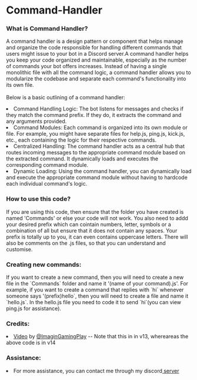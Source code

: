 <h1>Command-Handler</h1>

<h3>What is Command Handler?</h3>
<p>A command handler is a design pattern or component that helps manage and organize the code responsible for handling different commands that users might issue to your bot in a Discord server.A command handler helps you keep your code organized and maintainable, especially as the number of commands your bot offers increases. Instead of having a single monolithic file with all the command logic, a command handler allows you to modularize the codebase and separate each command's functionality into its own file.<br></br>Below is a basic outlining of a command handler:</p>
<li>Command Handling Logic: The bot listens for messages and checks if they match the command prefix. If they do, it  extracts the command and any arguments provided.</li>
<li>Command Modules: Each command is organized into its own module or file. For example, you might have separate files for help.js, ping.js, kick.js, etc., each containing the logic for their respective commands.</li>
<li>Centralized Handling: The command handler acts as a central hub that routes incoming messages to the appropriate command module based on the extracted command. It dynamically loads and executes the corresponding command module.</li>
<li>Dynamic Loading: Using the command handler, you can dynamically load and execute the appropriate command module without having to hardcode each individual command's logic.</li>

<h3>How to use this code?</h3>
<p>If you are using this code, then ensure that the folder you have created is named 'Commands' or else your code will not work. You also need to addd your desired prefix which can cointain numbers, letter, symbols or a combination of all but ensure that it does not contain any spaces. Your prefix is totally up to you, it can even contains uppercase letters. There will also be comments on the .js files, so that you can understand and customise. </p>

<h3>Creating new commands:</h3> 
<p>If you want to create a new command, then you will need to create a new file in the `Commands` folder and name it '(name of your command).js'. For example, if you want to create a command that replies with `hi` whenever someone says '(prefix)hello`, then you will need to create a file and name it `hello.js`. In the hello.js file you need to code it to send `hi`(you can view ping.js for assistance). </p>

<h3>Credits: </h3>
<li><a href = "https://youtu.be/1KVGyUemRy0">Video</a> by <a href = "https://github.com/ImagineGamingPlay">@ImaginGamingPlay</a> -- Note that this in in v13, whereareas the above code is in v14</li>

<h3>Assistance: </h3>
<li>For more assistance, you can contact me through my discord<a href = "https://discord.gg/v6QfPKCN8Y"> server</a></li>
